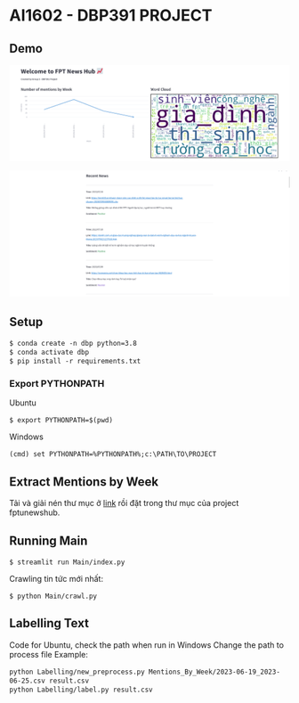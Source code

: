 # AI1602 - DBP391 PROJECT

## Demo
<p align="center">
   <img src="Images/2024-04-09_17-23.png" />
</p>

<p align="center">
   <img src="Images/2024-04-09_17-23_1.png" />
</p>   

## Setup
```
$ conda create -n dbp python=3.8
$ conda activate dbp
$ pip install -r requirements.txt
```
### Export PYTHONPATH
Ubuntu
```
$ export PYTHONPATH=$(pwd)
```
Windows
```
(cmd) set PYTHONPATH=%PYTHONPATH%;c:\PATH\TO\PROJECT
```
## Extract Mentions by Week
Tải và giải nén thư mục ở [link](https://drive.google.com/file/d/1SNaYdNTq7DUc-M_o3afE1ciY_mY8tRHX/view?usp=drive_link) rồi đặt trong thư mục của project fptunewshub.


## Running Main
```
$ streamlit run Main/index.py
```
Crawling tin tức mới nhất:
```
$ python Main/crawl.py
```

## Labelling Text
Code for Ubuntu, check the path when run in Windows
Change the path to process file
Example:
``` 
python Labelling/new_preprocess.py Mentions_By_Week/2023-06-19_2023-06-25.csv result.csv
python Labelling/label.py result.csv
```